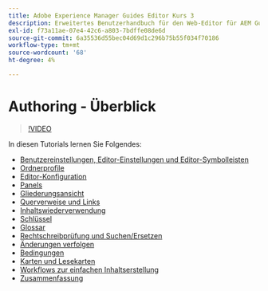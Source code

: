 ```yaml
---
title: Adobe Experience Manager Guides Editor Kurs 3
description: Erweitertes Benutzerhandbuch für den Web-Editor für AEM Guides
exl-id: f73a11ae-07e4-42c6-a803-7bdffe08de6d
source-git-commit: 6a35536d55bec04d69d1c296b75b55f034f70186
workflow-type: tm+mt
source-wordcount: '68'
ht-degree: 4%

---
```


# Authoring - Überblick

>[!VIDEO](https://video.tv.adobe.com/v/342759?quality=12&learn=on)

In diesen Tutorials lernen Sie Folgendes:

- [Benutzereinstellungen, Editor-Einstellungen und Editor-Symbolleisten](user-settings-preferences-toolbars.md)
- [Ordnerprofile](folder-profiles.md)
- [Editor-Konfiguration](editor-configuration.md)
- [Panels](panels.md)
- [Gliederungsansicht](outline-view.md)
- [Querverweise und Links](cross-references-and-links.md)
- [Inhaltswiederverwendung](content-reuse.md)
- [Schlüssel](keys.md)
- [Glossar](glossary.md)
- [Rechtschreibprüfung und Suchen/Ersetzen](spell-check.md)
- [Änderungen verfolgen](track-changes.md)
- [Bedingungen](conditions.md)
- [Karten und Lesekarten](maps-and-bookmaps.md)
- [Workflows zur einfachen Inhaltserstellung](simple-content-creation-workflows.md)
- [Zusammenfassung](recap.md)
